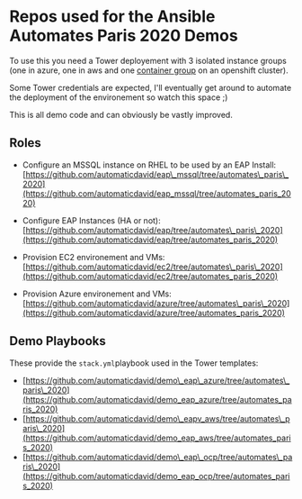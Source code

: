 # Repos used for the Ansible Automates Paris 2020 Demos

To use this you need a Tower deployement with 3 isolated instance groups (one in azure, one in aws and one [container group](https://docs.ansible.com/ansible-tower/latest/html/administration/external_execution_envs.html#container-groups)  on an openshift cluster).

Some Tower credentials are expected, I'll eventually get around to automate the deployment of the environement so watch this space ;) 
 
This is all demo code and can obviously be vastly improved.

## Roles

- Configure an MSSQL instance on RHEL to be used by an EAP Install:  
[https://github.com/automaticdavid/eap\_mssql/tree/automates\_paris\_2020](https://github.com/automaticdavid/eap_mssql/tree/automates_paris_2020)


- Configure EAP Instances (HA or not):  
[https://github.com/automaticdavid/eap/tree/automates\_paris\_2020](https://github.com/automaticdavid/eap/tree/automates_paris_2020)

- Provision EC2 environement and VMs:  
[https://github.com/automaticdavid/ec2/tree/automates\_paris\_2020](https://github.com/automaticdavid/ec2/tree/automates_paris_2020)

- Provision Azure environement and VMs:  
[https://github.com/automaticdavid/azure/tree/automates\_paris\_2020](https://github.com/automaticdavid/azure/tree/automates_paris_2020)


## Demo Playbooks

These provide the `stack.yml`playbook used in the Tower templates:

- [https://github.com/automaticdavid/demo\_eap\_azure/tree/automates\_paris\_2020](https://github.com/automaticdavid/demo_eap_azure/tree/automates_paris_2020)
- [https://github.com/automaticdavid/demo\_eapv_aws/tree/automates\_paris\_2020](https://github.com/automaticdavid/demo_eap_aws/tree/automates_paris_2020)
- [https://github.com/automaticdavid/demo\_eap\_ocp/tree/automates\_paris\_2020](https://github.com/automaticdavid/demo_eap_ocp/tree/automates_paris_2020)